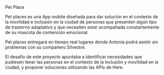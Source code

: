 Pet Place


Pet places es una App mobile diseñada para dar solución en el contexto de la movilidad e inclusión en la ciudad de personas que presenten algún tipo de trastorno adaptativo y que necesiten estar acompañada constantemente de su mascota de contención emocional. 

Pet places entregará en tiempo real lugares donde Antonia podrá asistir sin problemas con su compañero Silvestre.


El desafío de este proyecto apuntaba a identificar necesidades que pudiesen tener las personas en el contexto de la inclusión y movilidad en la ciudad,  y proponer soluciones utilizando las APIs de Here.
